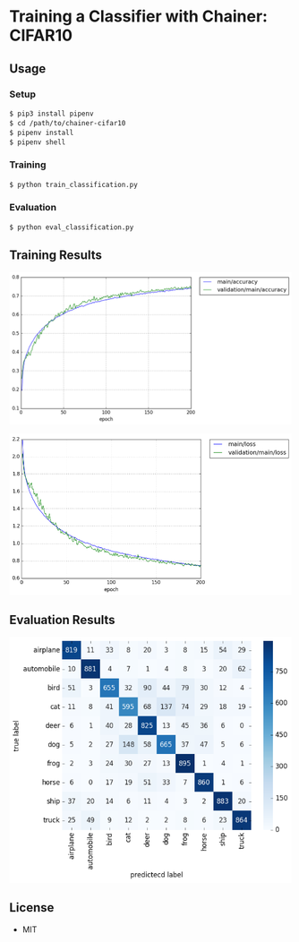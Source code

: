 # Training a Classifier with Chainer: CIFAR10

## Usage

### Setup

``` bash
$ pip3 install pipenv
$ cd /path/to/chainer-cifar10
$ pipenv install
$ pipenv shell
```

### Training

``` bash
$ python train_classification.py
```

### Evaluation

``` bash
$ python eval_classification.py
```

## Training Results

![accuracy](logs/accuracy.png)

![loss](logs/loss.png)

## Evaluation Results 

![confusion matrix](logs/confusion_matrix.png)

## License

* MIT
